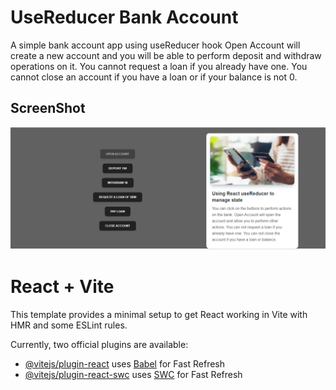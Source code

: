 # UseReducer Bank Account

A simple bank account app using useReducer hook
Open Account will create a new account and you will be able to perform deposit and withdraw operations on it.
You cannot request a loan if you already have one.
You cannot close an account if you have a loan or if your balance is not 0.

## ScreenShot

![ScreenShot](src/assets/demo.png)

# React + Vite

This template provides a minimal setup to get React working in Vite with HMR and some ESLint rules.

Currently, two official plugins are available:

- [@vitejs/plugin-react](https://github.com/vitejs/vite-plugin-react/blob/main/packages/plugin-react/README.md) uses [Babel](https://babeljs.io/) for Fast Refresh
- [@vitejs/plugin-react-swc](https://github.com/vitejs/vite-plugin-react-swc) uses [SWC](https://swc.rs/) for Fast Refresh
